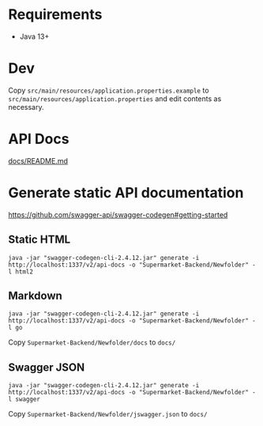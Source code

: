 # Requirements
- Java 13+

# Dev
Copy `src/main/resources/application.properties.example` to `src/main/resources/application.properties` and edit
contents as necessary.

# API Docs
[docs/README.md](docs/README.md)

# Generate static API documentation
https://github.com/swagger-api/swagger-codegen#getting-started

## Static HTML
```shell script
java -jar "swagger-codegen-cli-2.4.12.jar" generate -i http://localhost:1337/v2/api-docs -o "Supermarket-Backend/Newfolder" -l html2
```

## Markdown
```shell script
java -jar "swagger-codegen-cli-2.4.12.jar" generate -i http://localhost:1337/v2/api-docs -o "Supermarket-Backend/Newfolder" -l go
```

Copy `Supermarket-Backend/Newfolder/docs` to `docs/`

## Swagger JSON
```shell script
java -jar "swagger-codegen-cli-2.4.12.jar" generate -i http://localhost:1337/v2/api-docs -o "Supermarket-Backend/Newfolder" -l swagger
```

Copy `Supermarket-Backend/Newfolder/jswagger.json` to `docs/`
